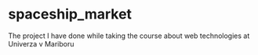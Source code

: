# spaceship_market
The project I have done while taking the course about web technologies at Univerza v Mariboru
